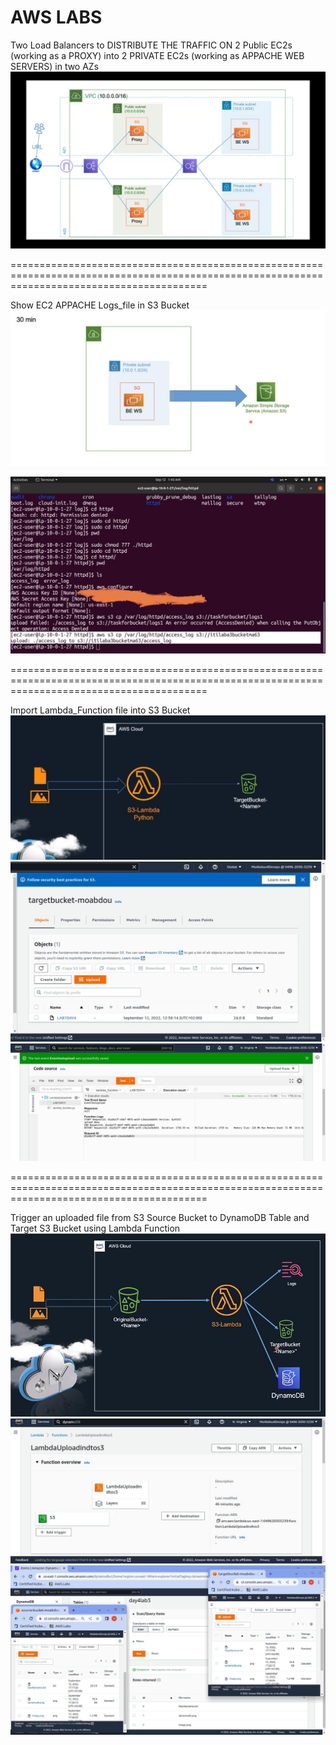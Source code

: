 #             AWS LABS

 Two Load Balancers to DISTRIBUTE THE TRAFFIC ON 2 Public EC2s (working as a PROXY) into 2 PRIVATE EC2s (working as APPACHE WEB SERVERS) in two AZs      
<img src="https://github.com/MohmadSabri98/AWS/blob/main/LoadBalancers_with_Proxy_servers.jpeg?raw=true" alt="Alt text" title="Optional title">

==============================================================================================================================================

 Show EC2 APPACHE Logs_file in S3 Bucket      
<img src="https://github.com/MohmadSabri98/AWS/blob/main/importApache-Logs_intos3.jpeg?raw=true" alt="Alt text" title="Optional title">

<img src="https://github.com/MohmadSabri98/AWS/blob/main/show_Apache_logs_s3/apachelogs_s3.jpeg?raw=true" alt="Alt text" title="Optional title">

   ==============================================================================================================================================

   Import Lambda_Function file into S3 Bucket  
<img src="https://github.com/MohmadSabri98/AWS/blob/main/import_txtfile_from_lambda_into_s3.jpeg?raw=true" alt="Alt text" title="Optional title">
<img src="https://github.com/MohamedAbdou4/AWS/blob/main/SOLUTIONS/Lambdafile%20to%20S3_Solution/file%20fromLambdatoTargetS3BucketSOL1.jpeg?raw=true" alt="Alt text" title="Optional title">
<img src="https://github.com/MohamedAbdou4/AWS/blob/main/SOLUTIONS/Lambdafile%20to%20S3_Solution/file%20fromLambdatoTargetS3BucketSOL2.jpeg?raw=true" alt="Alt text" title="Optional title">

   ==============================================================================================================================================
   
 Trigger an uploaded file from S3 Source Bucket to DynamoDB Table and Target S3 Bucket using Lambda Function 
<img src="https://github.com/MohmadSabri98/AWS/blob/main/lambda_dynamoDb_s3.jpeg?raw=true" alt="Alt text" title="Optional title">
<img src="https://github.com/MohmadSabri98/AWS/blob/main/lamda_and_dynamoDB/1dynamo.jpeg?raw=true" alt="Alt text" title="Optional title">
<img src="https://github.com/MohmadSabri98/AWS/blob/main/lamda_and_dynamoDB/2dynamo.jpeg?raw=true" alt="Alt text" title="Optional title">
